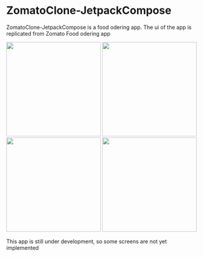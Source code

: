 # ZomatoClone-JetpackCompose

ZomatoClone-JetpackCompose is a food odering app. The ui of the app is replicated from Zomato Food odering app

<p float="center">
  <img src="art/ezgif-4-013d15229d.gif" width="250" />
  <img src="art/1655552958553.jpeg" width="250" />
  <img src="art/1655552958558.jpeg" width="250" />
  <img src="art/1655552958563.jpeg" width="250" />
</p>

This app is still under development, so  some screens are not yet implemented

